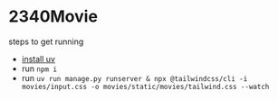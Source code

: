 # 2340Movie

steps to get running
- [install uv](https://github.com/astral-sh/uv?tab=readme-ov-file#installation)
- run `npm i`
- run `uv run manage.py runserver & npx @tailwindcss/cli -i movies/input.css -o movies/static/movies/tailwind.css --watch`

